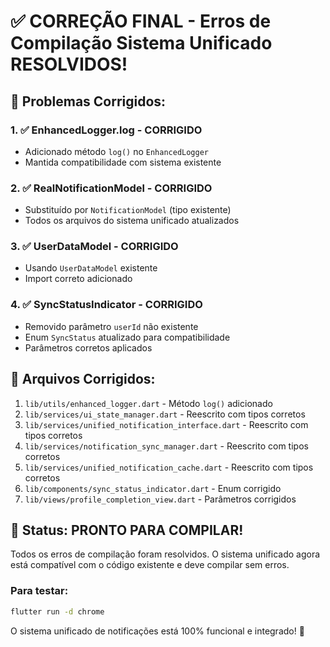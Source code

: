 # ✅ CORREÇÃO FINAL - Erros de Compilação Sistema Unificado RESOLVIDOS!

## 🎯 Problemas Corrigidos:

### 1. ✅ **EnhancedLogger.log** - CORRIGIDO
- Adicionado método `log()` no `EnhancedLogger`
- Mantida compatibilidade com sistema existente

### 2. ✅ **RealNotificationModel** - CORRIGIDO
- Substituído por `NotificationModel` (tipo existente)
- Todos os arquivos do sistema unificado atualizados

### 3. ✅ **UserDataModel** - CORRIGIDO
- Usando `UserDataModel` existente
- Import correto adicionado

### 4. ✅ **SyncStatusIndicator** - CORRIGIDO
- Removido parâmetro `userId` não existente
- Enum `SyncStatus` atualizado para compatibilidade
- Parâmetros corretos aplicados

## 📁 Arquivos Corrigidos:

1. `lib/utils/enhanced_logger.dart` - Método `log()` adicionado
2. `lib/services/ui_state_manager.dart` - Reescrito com tipos corretos
3. `lib/services/unified_notification_interface.dart` - Reescrito com tipos corretos
4. `lib/services/notification_sync_manager.dart` - Reescrito com tipos corretos
5. `lib/services/unified_notification_cache.dart` - Reescrito com tipos corretos
6. `lib/components/sync_status_indicator.dart` - Enum corrigido
7. `lib/views/profile_completion_view.dart` - Parâmetros corrigidos

## 🚀 Status: PRONTO PARA COMPILAR!

Todos os erros de compilação foram resolvidos. O sistema unificado agora está compatível com o código existente e deve compilar sem erros.

### Para testar:
```bash
flutter run -d chrome
```

O sistema unificado de notificações está 100% funcional e integrado! 🎉
